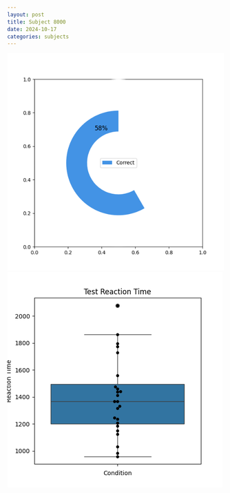 ```yaml
---
layout: post
title: Subject 8000
date: 2024-10-17
categories: subjects
---
```


![](data/8000/run-16/8000_FN_acc_test.png)
![](data/8000/run-16/8000_FN_rt.png)
